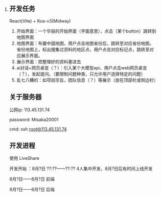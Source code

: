1. ## 开发任务 

   React(Vite) + Koa-v3(Midway)

   1. 开始界面：一个华丽的开始界面（字面意思），点击（某个button）跳转到地图界面
   2. 地图界面：布置中国地图，用户点击地图省份后，跳转至对应省份地图。
      省份地图上，标出搜集过资料的地区点，用户点击对应标记点，跳转至对应展示界面。
   3. 展示界面：把整理好的资料塞进去
   4. ai对话+网页桌宠（？）：引入某个大模型api，用户点击web网页桌宠（？），发起提问。（要限制问题种类，只允许用户选择特定的问题）
   5. 乱七八糟的：如项目宗旨，团队信息（？）等展示（放在顶部栏或侧边栏）

   ## 关于服务器

   公网ip: 113.45.131.74

   password: Misaka20001

   cmd: ssh root@113.45.131.74

   ## 开发进程

   使用 LiveShare

   开发开始 ：8月?日 ??:??——??:?? 4人集中开发，8月?日后有时间上线开发

   8月?日——8月?日	前端

   8月?日——8月?日	后端